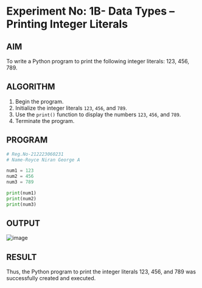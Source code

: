 # Experiment No: 1B- Data Types – Printing Integer Literals

## AIM  
To write a Python program to print the following integer literals: 123, 456, 789.

## ALGORITHM  
1. Begin the program.  
2. Initialize the integer literals `123`, `456`, and `789`.  
3. Use the `print()` function to display the numbers `123`, `456`, and `789`.  
4. Terminate the program.

## PROGRAM
```python
# Reg.No-212223060231
# Name-Royce Niran George A

num1 = 123
num2 = 456
num3 = 789

print(num1)
print(num2)
print(num3)

```
## OUTPUT
![image](https://github.com/user-attachments/assets/8a35d390-720c-4644-a789-9805e9f56760)

## RESULT
Thus, the Python program to print the integer literals 123, 456, and 789 was successfully created and executed.
